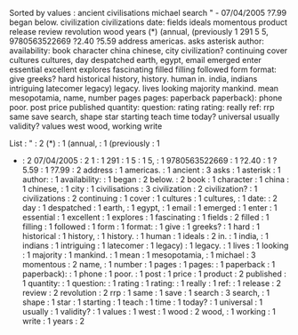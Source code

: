 Sorted by values :
ancient civilisations michael search " - 07/04/2005 ?7.99 began below. civilization civilizations date: fields ideals momentous product release review revolution wood years (*) (annual, (previously 1 291 5 5, 9780563522669 ?2.40 ?5.59 address americas. asks asterisk author: availability: book character china chinese, city civilization? continuing cover cultures cultures, day despatched earth, egypt, email emerged enter essential excellent explores fascinating filled filling followed form format: give greeks? hard historical history, history. human in. india, indians intriguing latecomer legacy) legacy. lives looking majority mankind. mean mesopotamia, name, number pages pages: paperback paperback): phone poor. post price published quantity: question: rating rating: really ref: rrp same save search, shape star starting teach time today? universal usually validity? values west wood, working write 

List :
" : 2
(*) : 1
(annual, : 1
(previously : 1
- : 2
07/04/2005 : 2
1 : 1
291 : 1
5 : 1
5, : 1
9780563522669 : 1
?2.40 : 1
?5.59 : 1
?7.99 : 2
address : 1
americas. : 1
ancient : 3
asks : 1
asterisk : 1
author: : 1
availability: : 1
began : 2
below. : 2
book : 1
character : 1
china : 1
chinese, : 1
city : 1
civilisations : 3
civilization : 2
civilization? : 1
civilizations : 2
continuing : 1
cover : 1
cultures : 1
cultures, : 1
date: : 2
day : 1
despatched : 1
earth, : 1
egypt, : 1
email : 1
emerged : 1
enter : 1
essential : 1
excellent : 1
explores : 1
fascinating : 1
fields : 2
filled : 1
filling : 1
followed : 1
form : 1
format: : 1
give : 1
greeks? : 1
hard : 1
historical : 1
history, : 1
history. : 1
human : 1
ideals : 2
in. : 1
india, : 1
indians : 1
intriguing : 1
latecomer : 1
legacy) : 1
legacy. : 1
lives : 1
looking : 1
majority : 1
mankind. : 1
mean : 1
mesopotamia, : 1
michael : 3
momentous : 2
name, : 1
number : 1
pages : 1
pages: : 1
paperback : 1
paperback): : 1
phone : 1
poor. : 1
post : 1
price : 1
product : 2
published : 1
quantity: : 1
question: : 1
rating : 1
rating: : 1
really : 1
ref: : 1
release : 2
review : 2
revolution : 2
rrp : 1
same : 1
save : 1
search : 3
search, : 1
shape : 1
star : 1
starting : 1
teach : 1
time : 1
today? : 1
universal : 1
usually : 1
validity? : 1
values : 1
west : 1
wood : 2
wood, : 1
working : 1
write : 1
years : 2
